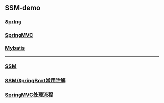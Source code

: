 ## SSM-demo

### [Spring](./src/main/java/spring)

### [SpringMVC](./src/main/java/SpringMVC)

### [Mybatis](./src/main/java/Mybatis)
---
### [SSM](./src/main/java/Mybatis)

### [SSM/SpringBoot常用注解](https://github.com/feihb123/SSM-demo/blob/master/Annotation.md)

### [SpringMVC处理流程](./src/main/java/SpringMVC/SpringMVC.md)